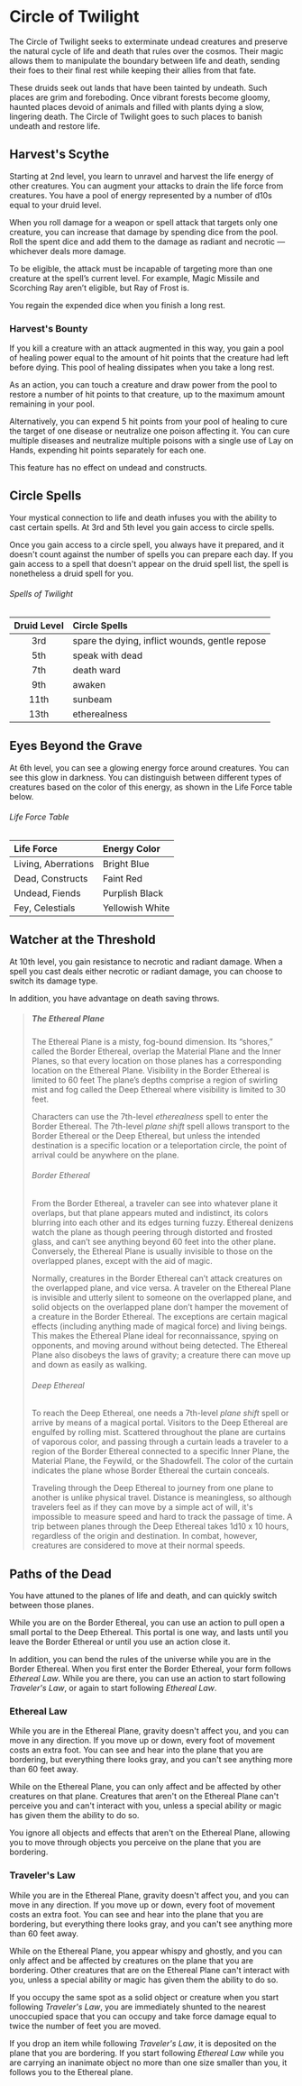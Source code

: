 # Circle of Twilight
The Circle of Twilight seeks to exterminate undead creatures and preserve the natural cycle of life and death that rules over the cosmos. Their magic allows them to manipulate the boundary between life and death, sending their foes to their final rest while keeping their allies from that fate.

These druids seek out lands that have been tainted by undeath. Such places are grim and foreboding. Once vibrant forests become gloomy, haunted places devoid of animals and filled with plants dying a slow, lingering death. The Circle of Twilight goes to such places to banish undeath and restore life.

## Harvest's Scythe
Starting at 2nd level, you learn to unravel and harvest the life energy of other creatures. You can augment your attacks to drain the life force from creatures. You have a pool of energy represented by a number of d10s equal to your druid level.

When you roll damage for a weapon or spell attack that targets only one creature, you can increase that damage by spending dice from the pool. Roll the spent dice and add them to the damage as radiant and necrotic — whichever deals more damage.

To be eligible, the attack must be incapable of targeting more than one creature at the spell’s current level. For example, Magic Missile and Scorching Ray aren’t eligible, but Ray of Frost is.

You regain the expended dice when you finish a long rest.

### Harvest's Bounty
If you kill a creature with an attack augmented in this way, you gain a pool of healing power equal to the amount of hit points that the creature had left before dying. This pool of healing dissipates when you take a long rest.

As an action, you can touch a creature and draw power from the pool to restore a number of hit points to that creature, up to the maximum amount remaining in your pool.

Alternatively, you can expend 5 hit points from your pool of healing to cure the target of one disease or neutralize one poison affecting it. You can cure multiple diseases and neutralize multiple poisons with a single use of Lay on Hands, expending hit points separately for each one.

This feature has no effect on undead and constructs.

## Circle Spells
Your mystical connection to life and death infuses you with the ability to cast certain spells. At 3rd and 5th level you gain access to circle spells.

Once you gain access to a circle spell, you always have it prepared, and it doesn't count against the number of spells you can prepare each day. If you gain access to a spell that doesn't appear on the druid spell list, the spell is nonetheless a druid spell for you.

###### Spells of Twilight
| Druid Level | Circle Spells                                  |
|:-----------:|:-----------------------------------------------|
| 3rd         | spare the dying, inflict wounds, gentle repose |
| 5th         | speak with dead                                |
| 7th         | death ward                                     |
| 9th         | awaken                                         |
| 11th        | sunbeam                                        |
| 13th        | etherealness                                   |

## Eyes Beyond the Grave
At 6th level, you can see a glowing energy force around creatures. You can see this glow in darkness. You can distinguish between different types of creatures based on the color of this energy, as shown in the Life Force table below.

###### Life Force Table
| Life Force          | Energy Color    |
|:--------------------|:----------------|
| Living, Aberrations | Bright Blue     |
| Dead, Constructs    | Faint Red       |
| Undead, Fiends      | Purplish Black  |
| Fey, Celestials     | Yellowish White |

## Watcher at the Threshold
At 10th level, you gain resistance to necrotic and radiant damage. When a spell you cast deals either necrotic or radiant damage, you can choose to switch its damage type.

In addition, you have advantage on death saving throws.

> ##### The Ethereal Plane
> The Ethereal Plane is a misty, fog-bound dimension. Its “shores,” called the Border Ethereal, overlap the Material Plane and the Inner Planes, so that every location on those planes has a corresponding location on the Ethereal Plane. Visibility in the Border Ethereal is limited to 60 feet The plane’s depths comprise a region of swirling mist and fog called the Deep Ethereal where visibility is limited to 30 feet.
> 
> Characters can use the 7th-level *etherealness* spell to enter the Border Ethereal. The 7th-level *plane shift* spell allows transport to the Border Ethereal or the Deep Ethereal, but unless the intended destination is a specific location or a teleportation circle, the point of arrival could be anywhere on the plane.
> 
> ###### Border Ethereal
> From the Border Ethereal, a traveler can see into whatever plane it overlaps, but that plane appears muted and indistinct, its colors blurring into each other and its edges turning fuzzy. Ethereal denizens watch the plane as though peering through distorted and frosted glass, and can’t see anything beyond 60 feet into the other plane. Conversely, the Ethereal Plane is usually invisible to those on the overlapped planes, except with the aid of magic.
> 
> Normally, creatures in the Border Ethereal can’t attack creatures on the overlapped plane, and vice versa. A traveler on the Ethereal Plane is invisible and utterly silent to someone on the overlapped plane, and solid objects on the overlapped plane don’t hamper the movement of a creature in the Border Ethereal. The exceptions are certain magical effects (including anything made of magical force) and living beings. This makes the Ethereal Plane ideal for reconnaissance, spying on opponents, and moving around without being detected. The Ethereal Plane also disobeys the laws of gravity; a creature there can move up and down as easily as walking.
> 
> ###### Deep Ethereal
> To reach the Deep Ethereal, one needs a 7th-level *plane shift* spell or arrive by means of a magical portal. Visitors to the Deep Ethereal are engulfed by rolling mist. Scattered throughout the plane are curtains of vaporous color, and passing through a curtain leads a traveler to a region of the Border Ethereal connected to a specific Inner Plane, the Material Plane, the Feywild, or the Shadowfell. The color of the curtain indicates the plane whose Border Ethereal the curtain conceals.
> 
> Traveling through the Deep Ethereal to journey from one plane to another is unlike physical travel. Distance is meaningless, so although travelers feel as if they can move by a simple act of will, it's impossible to measure speed and hard to track the passage of time. A trip between planes through the Deep Ethereal takes 1d10 x 10 hours, regardless of the origin and destination. In combat, however, creatures are considered to move at their normal speeds.

## Paths of the Dead
You have attuned to the planes of life and death, and can quickly switch between those planes.

While you are on the Border Ethereal, you can use an action to pull open a small portal to the Deep Ethereal. This portal is one way, and lasts until you leave the Border Ethereal or until you use an action close it.

In addition, you can bend the rules of the universe while you are in the Border Ethereal. When you first enter the Border Ethereal, your form follows *Ethereal Law*. While you are there, you can use an action to start following *Traveler's Law*, or again to start following *Ethereal Law*.

### Ethereal Law
While you are in the Ethereal Plane, gravity doesn't affect you, and you can move in any direction. If you move up or down, every foot of movement costs an extra foot. You can see and hear into the plane that you are bordering, but everything there looks gray, and you can't see anything more than 60 feet away.

While on the Ethereal Plane, you can only affect and be affected by other creatures on that plane. Creatures that aren't on the Ethereal Plane can't perceive you and can't interact with you, unless a special ability or magic has given them the ability to do so.

You ignore all objects and effects that aren't on the Ethereal Plane, allowing you to move through objects you perceive on the plane that you are bordering.

### Traveler's Law
While you are in the Ethereal Plane, gravity doesn't affect you, and you can move in any direction. If you move up or down, every foot of movement costs an extra foot. You can see and hear into the plane that you are bordering, but everything there looks gray, and you can't see anything more than 60 feet away.

While on the Ethereal Plane, you appear whispy and ghostly, and you can only affect and be affected by creatures on the plane that you are bordering. Other creatures that are on the Ethereal Plane can't interact with you, unless a special ability or magic has given them the ability to do so.

If you occupy the same spot as a solid object or creature when you start following *Traveler's Law*, you are immediately shunted to the nearest unoccupied space that you can occupy and take force damage equal to twice the number of feet you are moved.

If you drop an item while following *Traveler's Law*, it is deposited on the plane that you are bordering. If you start following *Ethereal Law* while you are carrying an inanimate object no more than one size smaller than you, it follows you to the Ethereal plane. 